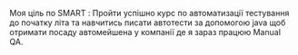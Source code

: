 Моя ціль по SMART
:
Пройти успішно курс по автоматизації тестування до початку літа та навчитись писати автотести за допомогою java щоб отримати посаду автомейшена у компанії де я зараз працюю Manual QA.
